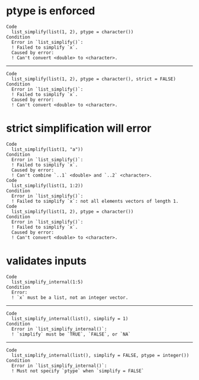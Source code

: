 # ptype is enforced

    Code
      list_simplify(list(1, 2), ptype = character())
    Condition
      Error in `list_simplify()`:
      ! Failed to simplify `x`.
      Caused by error:
      ! Can't convert <double> to <character>.

---

    Code
      list_simplify(list(1, 2), ptype = character(), strict = FALSE)
    Condition
      Error in `list_simplify()`:
      ! Failed to simplify `x`.
      Caused by error:
      ! Can't convert <double> to <character>.

# strict simplification will error

    Code
      list_simplify(list(1, "a"))
    Condition
      Error in `list_simplify()`:
      ! Failed to simplify `x`.
      Caused by error:
      ! Can't combine `..1` <double> and `..2` <character>.
    Code
      list_simplify(list(1, 1:2))
    Condition
      Error in `list_simplify()`:
      ! Failed to simplify `x`: not all elements vectors of length 1.
    Code
      list_simplify(list(1, 2), ptype = character())
    Condition
      Error in `list_simplify()`:
      ! Failed to simplify `x`.
      Caused by error:
      ! Can't convert <double> to <character>.

# validates inputs

    Code
      list_simplify_internal(1:5)
    Condition
      Error:
      ! `x` must be a list, not an integer vector.

---

    Code
      list_simplify_internal(list(), simplify = 1)
    Condition
      Error in `list_simplify_internal()`:
      ! `simplify` must be `TRUE`, `FALSE`, or `NA`

---

    Code
      list_simplify_internal(list(), simplify = FALSE, ptype = integer())
    Condition
      Error in `list_simplify_internal()`:
      ! Must not specify `ptype` when `simplify = FALSE`

